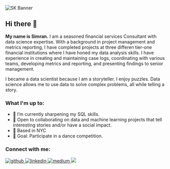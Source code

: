 ![SK Banner](https://user-images.githubusercontent.com/95593662/224841042-20703c11-c7f6-4d31-8d82-3988f816287d.png)

## Hi there 👋

**My name is Simran.** I am a seasoned financial services Consultant with data science expertise. With a background in project management and metrics reporting, I have completed projects at three differen tier-one financial institutions where I have honed my data analysis skills. I have experience in creating and maintaining case logs, coordinating with various teams, developing metrics and reporting, and presenting findings to senior management.

I became a data scientist because I am a storyteller. I enjoy puzzles. Data science allows me to use data to solve complex problems, all while telling a story.

### What I'm up to:

- 🌱 I’m currently sharpening my SQL skills.
- 👯 Open to collaborating on data and machine learning projects that tell interesting stories and/or have a social impact. 
- 🗽 Based in NYC
- 🥅 Goal: Participate in a dance competition.

### Connect with me:

<a href="https://github.com/simrank3" target="_blank">
<img src=https://img.shields.io/badge/github-%2324292e.svg?&style=for-the-badge&logo=github&logoColor=white alt=github style="margin-bottom: 5px;" />
</a>
<a href="https://linkedin.com/in/simrankaur23" target="_blank">
<img src=https://img.shields.io/badge/linkedin-%231E77B5.svg?&style=for-the-badge&logo=linkedin&logoColor=white alt=linkedin style="margin-bottom: 5px;" />
</a>
<a href="https://medium.com/@s.kaur0761" target="_blank">
<img src=https://img.shields.io/badge/medium-%23292929.svg?&style=for-the-badge&logo=medium&logoColor=white alt=medium style="margin-bottom: 5px;" />
</a>  
<a href="mailto:s.kaur0761@gmail" rel="nofollow"><img src= "https://img.shields.io/badge/Gmail-D14836?style=for-the-badge&logo=gmail&logoColor=white" />
</a>
